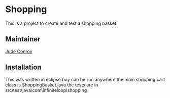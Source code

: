 # Shopping

 This is a project to create and test a shopping basket

  
Maintainer
------------

  [Jude Conroy](https://github.com/Jude-Conroy)


Installation
------------

This was written in eclipse buy can be run anywhere the main shopping cart class is ShoppingBasket.java the tests are in src\test\java\com\infiniteloop\shopping
